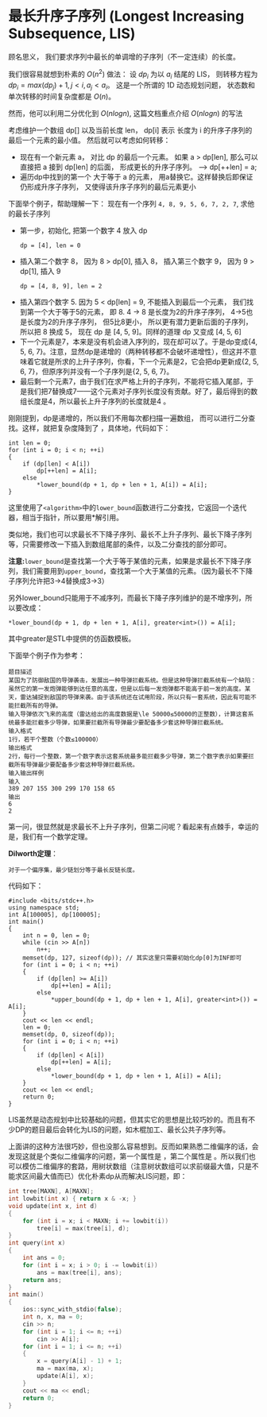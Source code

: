 # 最长升序子序列 (Longest Increasing Subsequence, LIS)
顾名思义， 我们要求序列中最长的单调增的子序列（不一定连续）的长度。

我们很容易就想到朴素的 $O(n^2)$ 做法： 设 $dp_i$ 为以 $a_i$ 结尾的 LIS， 则转移方程为 $dp_i = max(dp_j) + 1, j < i, a_j < a_i$。 这是一个所谓的 1D 动态规划问题， 状态数和单次转移的时间复杂度都是 $O(n)$。

然而，他可以利用二分优化到 $O(nlogn)$, 这篇文档重点介绍 $O(nlogn)$ 的写法

考虑维护一个数组 dp[] 以及当前长度 len， dp[i] 表示 长度为 i 的升序子序列的最后一个元素的最小值。 然后就可以考虑如何转移：
+ 现在有一个新元素 a， 对比 dp 的最后一个元素。 如果 a > dp[len], 那么可以直接把 a 接到 dp[len] 的后面， 形成更长的升序子序列。 --> dp[++len] = a;
+ 遍历dp中找到的第一个 大于等于 a 的元素， 用a替换它。这样替换后即保证仍形成升序子序列， 又使得该升序子序列的最后元素更小

下面举个例子，帮助理解一下：
现在有一个序列 `4, 8, 9, 5, 6, 7, 2, 7`, 求他的最长子序列

+ 第一步，初始化, 把第一个数字 4 放入 dp
  ```
  dp = [4], len = 0
  ```
+ 插入第二个数字 8， 因为 8 > dp[0], 插入 8， 插入第三个数字 9， 因为 9 > dp[1], 插入 9
  ```
  dp = [4, 8, 9], len = 2
  ```
+ 插入第四个数字 5. 因为 5 < dp[len] = 9, 不能插入到最后一个元素， 我们找到第一个大于等于5的元素， 即 8.
  4 -> 8 是长度为2的升序子序列， 4->5也是长度为2的升序子序列， 但5比8更小， 所以更有潜力更新后面的子序列， 所以把 8 换成 5， 现在 dp 是 [4, 5, 9]。同样的道理 dp 又变成 [4, 5, 6]
+ 下一个元素是7，本来是没有机会进入序列的，现在却可以了。于是dp变成{4, 5, 6, 7}。注意，显然dp是递增的（两种转移都不会破坏递增性），但这并不意味着它就是所求的上升子序列，你看，下一个元素是2，它会把dp更新成{2, 5, 6, 7}，但原序列并没有一个子序列是{2, 5, 6, 7}。 
+ 最后剩一个元素7，由于我们在求严格上升的子序列，不能将它插入尾部，于是我们把7替换成7——这个元素对子序列长度没有贡献。好了，最后得到的数组长度是4，所以最长上升子序列的长度就是4 。

刚刚提到，dp是递增的，所以我们不用每次都扫描一遍数组， 而可以进行二分查找。这样，就把复杂度降到了 ，具体地，代码如下：
```
int len = 0;
for (int i = 0; i < n; ++i)
{
    if (dp[len] < A[i])
        dp[++len] = A[i];
    else
        *lower_bound(dp + 1, dp + len + 1, A[i]) = A[i];
}

```

这里使用了`<algorithm>`中的`lower_bound`函数进行二分查找，它返回一个迭代器，相当于指针，所以要用*解引用。

类似地，我们也可以求最长不下降子序列、最长不上升子序列、最长下降子序列等，只需要修改一下插入到数组尾部的条件，以及二分查找的部分即可。

**注意:**`lower_bound`是查找第一个大于等于某值的元素，如果是求最长不下降子序列，我们需要用到`upper_bound`，查找第一个大于某值的元素。（因为最长不下降子序列允许把3->4替换成3->3）

另外lower_bound只能用于不减序列，而最长下降子序列维护的是不增序列，所以要改成：
```
*lower_bound(dp + 1, dp + len + 1, A[i], greater<int>()) = A[i];
```
其中greater是STL中提供的仿函数模板。

下面举个例子作为参考：
```
题目描述
某国为了防御敌国的导弹袭击，发展出一种导弹拦截系统。但是这种导弹拦截系统有一个缺陷：虽然它的第一发炮弹能够到达任意的高度，但是以后每一发炮弹都不能高于前一发的高度。某天，雷达捕捉到敌国的导弹来袭。由于该系统还在试用阶段，所以只有一套系统，因此有可能不能拦截所有的导弹。
输入导弹依次飞来的高度（雷达给出的高度数据是\le 50000≤50000的正整数），计算这套系统最多能拦截多少导弹，如果要拦截所有导弹最少要配备多少套这种导弹拦截系统。
输入格式
1行，若干个整数（个数≤100000）
输出格式
2行，每行一个整数，第一个数字表示这套系统最多能拦截多少导弹，第二个数字表示如果要拦截所有导弹最少要配备多少套这种导弹拦截系统。
输入输出样例
输入
389 207 155 300 299 170 158 65
输出
6
2
```

第一问，很显然就是求最长不上升子序列，但第二问呢？看起来有点棘手，幸运的是，我们有一个数学定理。

**Dilworth定理**：
```
对于一个偏序集，最少链划分等于最长反链长度。
```

代码如下：
```
#include <bits/stdc++.h>
using namespace std;
int A[100005], dp[100005];
int main()
{
    int n = 0, len = 0;
    while (cin >> A[n])
        n++;
    memset(dp, 127, sizeof(dp)); // 其实这里只需要初始化dp[0]为INF即可
    for (int i = 0; i < n; ++i)
    {
        if (dp[len] >= A[i])
            dp[++len] = A[i];
        else
            *upper_bound(dp + 1, dp + len + 1, A[i], greater<int>()) = A[i];
    }
    cout << len << endl;
    len = 0;
    memset(dp, 0, sizeof(dp));
    for (int i = 0; i < n; ++i)
    {
        if (dp[len] < A[i])
            dp[++len] = A[i];
        else
            *lower_bound(dp + 1, dp + len + 1, A[i]) = A[i];
    }
    cout << len << endl;
    return 0;
}
```

LIS虽然是动态规划中比较基础的问题，但其实它的思想是比较巧妙的。而且有不少DP的题目最后会转化为LIS的问题，如木棍加工、最长公共子序列等。

上面讲的这种方法很巧妙，但也没那么容易想到。反而如果熟悉二维偏序的话，会发现这就是个类似二维偏序的问题，第一个属性是 ，第二个属性是 。所以我们也可以模仿二维偏序的套路，用树状数组（注意树状数组可以求前缀最大值，只是不能求区间最大值而已）优化朴素dp从而解决LIS问题，即：
```C++
int tree[MAXN], A[MAXN];
int lowbit(int x) { return x & -x; }
void update(int x, int d)
{
    for (int i = x; i < MAXN; i += lowbit(i))
        tree[i] = max(tree[i], d);
}
int query(int x)
{
    int ans = 0;
    for (int i = x; i > 0; i -= lowbit(i))
        ans = max(tree[i], ans);
    return ans;
}
int main()
{
    ios::sync_with_stdio(false);
    int n, x, ma = 0;
    cin >> n;
    for (int i = 1; i <= n; ++i)
        cin >> A[i];
    for (int i = 1; i <= n; ++i)
    {
        x = query(A[i] - 1) + 1;
        ma = max(ma, x);
        update(A[i], x);
    }
    cout << ma << endl;
    return 0;
}

```